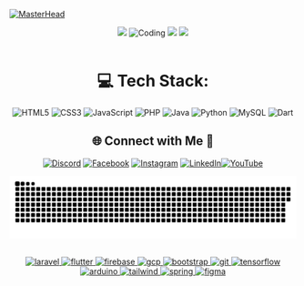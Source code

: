 <!--<h1 align="center">
    <img src="https://readme-typing-svg.herokuapp.com/?font=Righteous&size=35&center=true&vCenter=true&width=500&height=70&duration=4000&lines=Hi+There!+👋;+I'm+Deden...;" />
</h1>-->

<!-- Banner -->

[![MasterHead](https://user-images.githubusercontent.com/113350806/236842414-18101a37-92f5-4de7-a46d-eeaca6e16cbd.gif)]()

<!-- Stats -->
<div align="center">
  
  <img src="https://github-readme-stats.vercel.app/api?username=BudiAmin&theme=aura&hide_border=true&include_all_commits=true&count_private=true" width="50%"/>
  <img alt="Coding" width="380" src="https://media.tenor.com/3bTxZ4HdrysAAAAd/pixels-neon.gif">
  <img src="https://github-readme-streak-stats.herokuapp.com/?user=BudiAmin&theme=aura&hide_border=true" width="50%" />
  <img src="https://github-readme-stats.vercel.app/api/top-langs/?username=BudiAmin&theme=aura&hide_border=true&include_all_commits=true&count_private=true&layout=compact" width="36%" />
</div> <br>

<!-- Tech Stack -->
<div align="center">
    
# 💻 Tech Stack:

![HTML5](https://img.shields.io/badge/html5-%23E34F26.svg?style=for-the-badge&logo=html5&logoColor=white) ![CSS3](https://img.shields.io/badge/css3-%231572B6.svg?style=for-the-badge&logo=css3&logoColor=white) ![JavaScript](https://img.shields.io/badge/javascript-%23323330.svg?style=for-the-badge&logo=javascript&logoColor=%23F7DF1E) ![PHP](https://img.shields.io/badge/php-%23777BB4.svg?style=for-the-badge&logo=php&logoColor=white) ![Java](https://img.shields.io/badge/java-%23ED8B00.svg?style=for-the-badge&logo=openjdk&logoColor=white) ![Python](https://img.shields.io/badge/python-3670A0?style=for-the-badge&logo=python&logoColor=ffdd54) ![MySQL](https://img.shields.io/badge/mysql-4479A1.svg?style=for-the-badge&logo=mysql&logoColor=white) ![Dart](https://img.shields.io/badge/dart-%230175C2.svg?style=for-the-badge&logo=dart&logoColor=white)

</div>

<!-- Socials -->
<div align="center">
  
## 🌐 Connect with Me 🍬
[![Discord](https://img.shields.io/badge/Discord-%237289DA.svg?logo=discord&logoColor=white)](https://discord.gg/3emwPdd2) [![Facebook](https://img.shields.io/badge/Facebook-%231877F2.svg?logo=Facebook&logoColor=white)](https://facebook.com/BudiAminDalimunthe) [![Instagram](https://img.shields.io/badge/Instagram-%23E4405F.svg?logo=Instagram&logoColor=white)](https://instagram.com/budiadlm) [![LinkedIn](https://img.shields.io/badge/LinkedIn-%230077B5.svg?logo=linkedin&logoColor=white)](https://linkedin.com/in/budi-amin-109823261/)[![YouTube](https://img.shields.io/badge/YouTube-%23FF0000.svg?logo=YouTube&logoColor=white)](https://youtube.com/@budiamin3174)

</div>

<!-- Snake -->
<div align="center">
    
  ![snake gif](github-snake-dark.svg)
</div>

<!-- Tools -->
<div align="center">
<h2 align="center"></h2>
<!-- <img align="right" alt="Coding" width="400" src="https://media.tenor.com/3bTxZ4HdrysAAAAd/pixels-neon.gif"> -->
<!-- <a href="https://www.w3.org/html/" target="_blank" rel="noreferrer"> <img src="https://raw.githubusercontent.com/devicons/devicon/master/icons/html5/html5-original-wordmark.svg" alt="html5" width="40" height="40"/> </a> -->
<!-- <a href="https://www.w3schools.com/css/" target="_blank" rel="noreferrer"> <img src="https://raw.githubusercontent.com/devicons/devicon/master/icons/css3/css3-original-wordmark.svg" alt="css3" width="40" height="40"/> </a> -->
<a href="https://laravel.com/" target="_blank" rel="noreferrer"> <img src="https://www.svgrepo.com/show/353985/laravel.svg" alt="laravel" width="40" height="40"/> </a>
<a href="https://flutter.dev" target="_blank" rel="noreferrer"> <img src="https://www.vectorlogo.zone/logos/flutterio/flutterio-icon.svg" alt="flutter" width="40" height="40"/> </a>
<a href="https://firebase.google.com/" target="_blank" rel="noreferrer"> <img src="https://www.vectorlogo.zone/logos/firebase/firebase-icon.svg" alt="firebase" width="40" height="40"/> </a> 
<a href="https://cloud.google.com" target="_blank" rel="noreferrer"> <img src="https://www.vectorlogo.zone/logos/google_cloud/google_cloud-icon.svg" alt="gcp" width="40" height="40"/> </a> 
<a href="https://getbootstrap.com" target="_blank" rel="noreferrer"> <img src="https://cdn.worldvectorlogo.com/logos/bootstrap-5-1.svg" alt="bootstrap" width="40" height="40"/> </a>
<a href="https://git-scm.com/" target="_blank" rel="noreferrer"> <img src="https://www.vectorlogo.zone/logos/git-scm/git-scm-icon.svg" alt="git" width="40" height="40"/> </a>
<a href="https://www.tensorflow.org" target="_blank" rel="noreferrer"> <img src="https://www.vectorlogo.zone/logos/tensorflow/tensorflow-icon.svg" alt="tensorflow" width="40" height="40"/> </a>
<a href="https://www.arduino.cc/" target="_blank" rel="noreferrer"> <img src="https://cdn.worldvectorlogo.com/logos/arduino-1.svg" alt="arduino" width="40" height="40"/> </a>
<a href="https://tailwindcss.com/" target="_blank" rel="noreferrer"> <img src="https://www.vectorlogo.zone/logos/tailwindcss/tailwindcss-icon.svg" alt="tailwind" width="40" height="40"/> </a>
<a href="https://spring.io/" target="_blank" rel="noreferrer"> <img src="https://www.vectorlogo.zone/logos/springio/springio-icon.svg" alt="spring" width="40" height="40"/> </a>
<a href="https://www.figma.com/" target="_blank" rel="noreferrer"> <img src="https://www.vectorlogo.zone/logos/figma/figma-icon.svg" alt="figma" width="40" height="40"/> </a>
<!-- <a href="https://developer.mozilla.org/en-US/docs/Web/JavaScript" target="_blank" rel="noreferrer"> <img src="https://raw.githubusercontent.com/devicons/devicon/master/icons/javascript/javascript-original.svg" alt="javascript" width="40" height="40"/> </a> -->
<!-- <a href="https://www.typescriptlang.org/" target="_blank" rel="noreferrer"> <img src="https://raw.githubusercontent.com/devicons/devicon/master/icons/typescript/typescript-original.svg" alt="typescript" width="40" height="40"/> </a>  -->
<!-- <a href="https://www.python.org" target="_blank" rel="noreferrer"> <img src="https://raw.githubusercontent.com/devicons/devicon/master/icons/python/python-original.svg" alt="python" width="40" height="40"/> </a>  -->
<!-- <a href="https://www.php.net" target="_blank" rel="noreferrer"> <img src="https://raw.githubusercontent.com/devicons/devicon/master/icons/php/php-original.svg" alt="php" width="40" height="40"/> </a> -->
<!-- <a href="https://www.java.com" target="_blank" rel="noreferrer"> <img src="https://raw.githubusercontent.com/devicons/devicon/master/icons/java/java-original.svg" alt="java" width="40" height="40"/> </a> -->
<!-- <a href="https://dart.dev" target="_blank" rel="noreferrer"> <img src="https://www.vectorlogo.zone/logos/dartlang/dartlang-icon.svg" alt="dart" width="40" height="40"/> </a> -->
<!-- <a href="https://pytorch.org/" target="_blank" rel="noreferrer"> <img src="https://www.vectorlogo.zone/logos/pytorch/pytorch-icon.svg" alt="pytorch" width="40" height="40"/> </a>  -->

</div>

<!-- Counter -->
<!--<div align="center">
  [![](https://visitcount.itsvg.in/api?id=fakhrezy&icon=10&color=6)](https://visitcount.itsvg.in)
</div>-->
